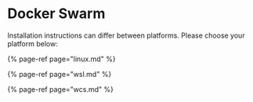 # Docker Swarm

Installation instructions can differ between platforms. Please choose your platform below:

{% page-ref page="linux.md" %}

{% page-ref page="wsl.md" %}

{% page-ref page="wcs.md" %}

